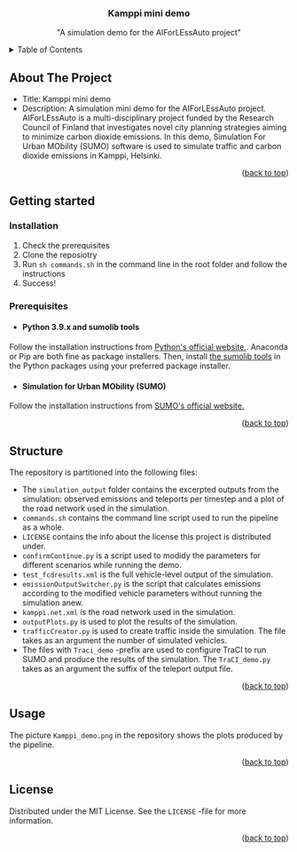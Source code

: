<a name="readme-top"></a>

<h3 align="center">Kamppi mini demo</h3>

  <p align="center">
    "A simulation demo for the AIForLEssAuto project"
  </p>
</div>


<!-- TABLE OF CONTENTS -->
<details>
  <summary>Table of Contents</summary>
  <ol>
    <li>
      <a href="#about-the-project">About The Project</a>
    </li>
    <li>
      <a href="#getting-started">Getting Started</a>
      <ul>
        <li><a href="#prerequisites">Prerequisites</a></li>
        <li><a href="#installation">Installation</a></li>
      </ul>
    </li>
    <li><a href="#usage">Usage</a></li>
    <li><a href="#structure">Structure</a></li>
    <li><a href="#license">License</a></li>
  </ol>
</details>

## About The Project

* Title: Kamppi mini demo
* Description: A simulation mini demo for the AIForLEssAuto project. AIForLEssAuto is a multi-disciplinary project funded by the Research Council of Finland that investigates novel city planning strategies aiming to minimize carbon dioxide emissions. In this demo, Simulation For Urban MObility (SUMO) software is used to simulate traffic and carbon dioxide emissions in Kamppi, Helsinki.

<p align="right">(<a href="#readme-top">back to top</a>)</p>

## Getting started

### Installation

1. Check the prerequisites
2. Clone the reposiotry
3. Run `sh commands.sh` in the command line in the root folder and follow the instructions
4. Success!

### Prerequisites

* #### Python 3.9.x and sumolib tools

Follow the installation instructions from [Python's official website.](https://www.python.org/downloads/). Anaconda or Pip are both fine as package installers. Then, install [the sumolib tools](https://sumo.dlr.de/docs/Tools/Sumolib.html) in the Python packages using your preferred package installer.

* #### Simulation for Urban MObility (SUMO)

Follow the installation instructions from [SUMO's official website.](https://www.eclipse.org/sumo/)

<p align="right">(<a href="#readme-top">back to top</a>)</p>

## Structure

The repository is partitioned into the following files:

* The `simulation_output` folder contains the excerpted outputs from the simulation: observed emissions and teleports per timestep and a plot of the road network used in the simulation.
* `commands.sh` contains the command line script used to run the pipeline as a whole.
* `LICENSE` contains the info about the license this project is distributed under.
* `confirmContinue.py` is a script used to modidy the parameters for different scenarios while running the demo.
* `test_fcdresults.xml` is the full vehicle-level output of the simulation.
* `emissionOutputSwitcher.py` is the script that calculates emissions according to the modified vehicle parameters without running the simulation anew.
* `kamppi.net.xml` is the road network used in the simulation.
* `outputPlots.py` is used to plot the results of the simulation.
* `trafficCreator.py` is used to create traffic inside the simulation. The file takes as an argument the number of simulated vehicles.
* The files with `Traci_demo` -prefix are used to configure TraCI to run SUMO and produce the results of the simulation. The `TraCI_demo.py` takes as an argument the suffix of the teleport output file.

<p align="right">(<a href="#readme-top">back to top</a>)</p>

## Usage

The picture `Kamppi_demo.png` in the repository shows the plots produced by the pipeline.

<p align="right">(<a href="#readme-top">back to top</a>)</p>

## License

Distributed under the MIT License. See the `LICENSE` -file for more information.

<p align="right">(<a href="#readme-top">back to top</a>)</p>